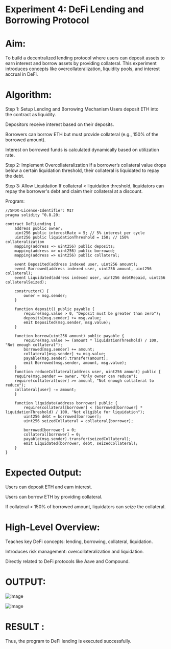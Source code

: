# Experiment 4: DeFi Lending and Borrowing Protocol
# Aim:
To build a decentralized lending protocol where users can deposit assets to earn interest and borrow assets by providing collateral. This experiment introduces concepts like overcollateralization, liquidity pools, and interest accrual in DeFi.

# Algorithm:
Step 1: Setup Lending and Borrowing Mechanism
Users deposit ETH into the contract as liquidity.


Depositors receive interest based on their deposits.


Borrowers can borrow ETH but must provide collateral (e.g., 150% of the borrowed amount).


Interest on borrowed funds is calculated dynamically based on utilization rate.


Step 2: Implement Overcollateralization
If a borrower’s collateral value drops below a certain liquidation threshold, their collateral is liquidated to repay the debt.


Step 3: Allow Liquidation
If collateral < liquidation threshold, liquidators can repay the borrower's debt and claim their collateral at a discount.



Program:
```
//SPDX-License-Identifier: MIT
pragma solidity ^0.8.20;

contract DeFiLending {
    address public owner;
    uint256 public interestRate = 5; // 5% interest per cycle
    uint256 public liquidationThreshold = 150; // 150% collateralization
    mapping(address => uint256) public deposits;
    mapping(address => uint256) public borrowed;
    mapping(address => uint256) public collateral;

    event Deposited(address indexed user, uint256 amount);
    event Borrowed(address indexed user, uint256 amount, uint256 collateral);
    event Liquidated(address indexed user, uint256 debtRepaid, uint256 collateralSeized);

    constructor() {
        owner = msg.sender;
    }

    function deposit() public payable {
        require(msg.value > 0, "Deposit must be greater than zero");
        deposits[msg.sender] += msg.value;
        emit Deposited(msg.sender, msg.value);
    }

    function borrow(uint256 amount) public payable {
        require(msg.value >= (amount * liquidationThreshold) / 100, "Not enough collateral");
        borrowed[msg.sender] += amount;
        collateral[msg.sender] += msg.value;
        payable(msg.sender).transfer(amount);
        emit Borrowed(msg.sender, amount, msg.value);
    }
    function reduceCollateral(address user, uint256 amount) public {
    require(msg.sender == owner, "Only owner can reduce");
    require(collateral[user] >= amount, "Not enough collateral to reduce");
    collateral[user] -= amount;
    }

    function liquidate(address borrower) public {
        require(collateral[borrower] < (borrowed[borrower] * liquidationThreshold) / 100, "Not eligible for liquidation");
        uint256 debt = borrowed[borrower];
        uint256 seizedCollateral = collateral[borrower];

        borrowed[borrower] = 0;
        collateral[borrower] = 0;
        payable(msg.sender).transfer(seizedCollateral);
        emit Liquidated(borrower, debt, seizedCollateral);
    }
}
```
# Expected Output:
Users can deposit ETH and earn interest.


Users can borrow ETH by providing collateral.


If collateral < 150% of borrowed amount, liquidators can seize the collateral.



# High-Level Overview:
Teaches key DeFi concepts: lending, borrowing, collateral, liquidation.


Introduces risk management: overcollateralization and liquidation.


Directly related to DeFi protocols like Aave and Compound.

# OUTPUT:

![image](https://github.com/user-attachments/assets/cdba9416-ac61-45a9-808c-f2ee3365b251)

![image](https://github.com/user-attachments/assets/b36250c0-552b-4166-9239-e03fb91a49c3)


# RESULT :
Thus, the program to DeFi lending is executed successfully.

